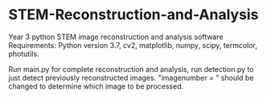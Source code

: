 # STEM-Reconstruction-and-Analysis
Year 3 python STEM image reconstruction and analysis software
Requirements: Python version 3.7, cv2, matplotlib, numpy, scipy, termcolor, photutils. 

Run main.py for complete reconstruction and analysis, run detection.py to just detect previously reconstructed images. "imagenumber = " should be changed to determine which image to be processed. 
